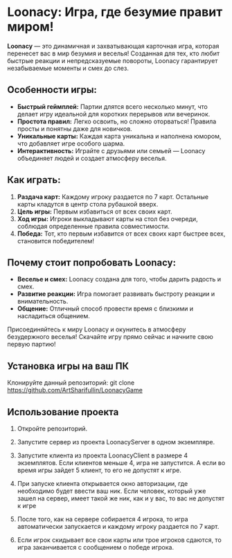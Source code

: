 # Loonacy: Игра, где безумие правит миром!

**Loonacy** — это динамичная и захватывающая карточная игра, которая перенесет вас в мир безумия и веселья! Созданная для тех, кто любит быстрые реакции и непредсказуемые повороты, Loonacy гарантирует незабываемые моменты и смех до слез.

## Особенности игры:

- **Быстрый геймплей:** Партии длятся всего несколько минут, что делает игру идеальной для коротких перерывов или вечеринок.
- **Простота правил:** Легко освоить, но сложно оторваться! Правила просты и понятны даже для новичков.
- **Уникальные карты:** Каждая карта уникальна и наполнена юмором, что добавляет игре особого шарма.
- **Интерактивность:** Играйте с друзьями или семьей — Loonacy объединяет людей и создает атмосферу веселья.

## Как играть:

1. **Раздача карт:** Каждому игроку раздается по 7 карт. Остальные карты кладутся в центр стола рубашкой вверх.
2. **Цель игры:** Первым избавиться от всех своих карт.
3. **Ход игры:** Игроки выкладывают карты на стол без очереди, соблюдая определенные правила совместимости.
4. **Победа:** Тот, кто первым избавится от всех своих карт быстрее всех, становится победителем!

## Почему стоит попробовать Loonacy:

- **Веселье и смех:** Loonacy создана для того, чтобы дарить радость и смех.
- **Развитие реакции:** Игра помогает развивать быстроту реакции и внимательность.
- **Общение:** Отличный способ провести время с близкими и насладиться общением.

Присоединяйтесь к миру Loonacy и окунитесь в атмосферу безудержного веселья! Скачайте игру прямо сейчас и начните свою первую партию!

## Установка игры на ваш ПК

Клонируйте данный репозиторий:
    git clone https://github.com/ArtSharifullin/LoonacyGame

## Использование проекта

1. Откройте репозиторий.

2. Запустите сервер из проекта LoonacyServer в одном экземпляре.

3. Запустите клиента из проекта LoonacyClient в размере 4 экземплятов. Если клиентов меньше 4, игра не запустится. А если во время игры зайдет 5 клиент, то его не допустят к игре.

4. При запуске клиента открывается окно авторизации, где необходимо будет ввести ваш ник. Если человек, который уже зашел на сервер, имеет такой же ник, как и у вас, то вас не допустят к игре

5. После того, как на сервере собирается 4 игрока, то игра автоматически запускается и каждому игроку раздается по 7 карт.

6. Если игрок скидывает все свои карты или трое игроков сдаются, то игра заканчивается с сообщением о победе игрока.

